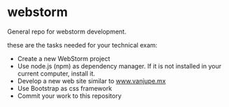 # webstorm
General repo for webstorm development.

these are the tasks needed for your technical exam:

- Create a new WebStorm project
- Use node.js (npm) as dependency manager. If it is not installed in your current computer, install it.
- Develop a new web site similar to www.vanjupe.mx
- Use Bootstrap as css framework
- Commit your work to this repository
